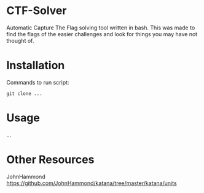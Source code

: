 # CTF-Solver

Automatic Capture The Flag solving tool written in bash. This was made to find the flags of the easier challenges and look for things you may have not thought of.

# Installation

Commands to run script:
```
git clone ...

```
# Usage
...


# Other Resources 
JohnHammond https://github.com/JohnHammond/katana/tree/master/katana/units
